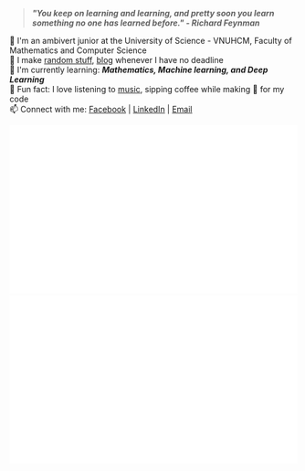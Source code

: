 > ***"You keep on learning and learning, and pretty soon you learn something no one has learned before." - Richard Feynman***

:book: I'm an ambivert junior at the University of Science - VNUHCM, Faculty of Mathematics and Computer Science </br>
:test_tube: I make [random stuff](https://github.com/ngntrgduc/projects), [blog](https://ngntrgduc.github.io/) whenever I have no deadline </br>
:seedling: I'm currently learning: ***Mathematics, Machine learning, and Deep Learning*** </br>
:dizzy: Fun fact: I love listening to [music](https://soundcloud.com/ngntrgduc), sipping coffee while making :bug: for my code </br>
:mailbox: Connect with me: [Facebook](https://fb.com/nguyenduc1511) | [LinkedIn](https://www.linkedin.com/in/ngntrgduc/) | [Email](mailto:trungducnguyen1511@gmail.com)

![](https://github.com/ngntrgduc/github-stats/blob/master/generated/overview.svg)
![](https://github.com/ngntrgduc/github-stats/blob/master/generated/languages.svg)
